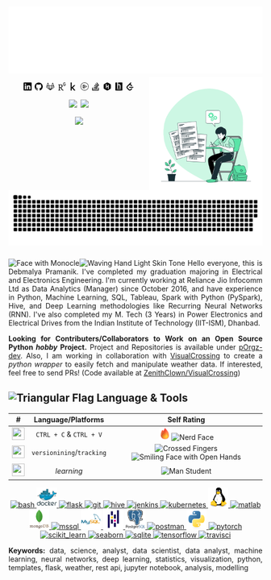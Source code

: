 <h1 align = "center">
  <img src = "./assets/banner-name.svg"/>
  <img src = "./assets/98991-exams-preparation.gif" align = "right" height = "225" />
  <br>
  <a href = "https://www.linkedin.com/in/dpramanik/"><img height="16" width="16" src="./assets/logos/profiles/linkedin.svg"/></a>
  <a href = "https://github.com/ZenithClown"><img height="16" width="16" src="./assets/logos/profiles/github.svg"/></a>
  <a href = "https://gitlab.com/ZenithClown/"><img height="16" width="16" src="./assets/logos/profiles/gitlab.svg"/></a>
  <a href = "https://www.researchgate.net/profile/Debmalya_Pramanik2"><img height="16" width="16" src="./assets/logos/profiles/researchgate.svg"/></a>
  <a href = "https://www.kaggle.com/dPramanik/"><img height="16" width="16" src="./assets/logos/profiles/kaggle.svg"/></a>
  <a href = "https://app.pluralsight.com/profile/Debmalya-Pramanik/"><img height="16" width="16" src="./assets/logos/profiles/pluralsight.svg"/></a>
  <a href = "https://stackoverflow.com/users/6623589/"><img height="16" width="16" src="./assets/logos/profiles/stackoverflow.svg"/></a>
  <a href = "https://www.hackerrank.com/dPramanik"><img height="16" width="16" src="./assets/logos/profiles/hackerrank.svg"/></a>
  <a href = "https://www.hackerearth.com/@debmalya2"><img height="16" width="16" src="./assets/logos/profiles/hackerearth.svg"/></a>
  <a href = "https://leetcode.com/MrHobo/"><img height="16" width="16" src="./assets/logos/profiles/leetcode.svg"/></a>
  <br>
  <a href = "https://github.com/ZenithClown/minimalist-resume"><img src = "https://img.shields.io/badge/More%20Info.-R%C3%A9sume-%23324e7a?style=plastic&logo=latex"></a>
  <a href = "https://zenithclown.github.io/minimalist-resume/"><img src = "https://img.shields.io/badge/R%C3%A9sume-web--version-lightgrey?style=plastic&logo=github"></a>
  <br>
  <img src = "https://github-readme-stats.vercel.app/api?username=ZenithClown&show_icons=true&count_private=true&theme=buefy&hide_title=true"/>
  <br>
  <img src = "./snake-contrib/snk-16112022-2025.svg"/>
</h1>

<p align = "justify"><img src="https://raw.githubusercontent.com/Tarikul-Islam-Anik/Animated-Fluent-Emojis/master/Emojis/Smilies/Face%20with%20Monocle.png" alt="Face with Monocle" width="25" height="25" /><img src="https://raw.githubusercontent.com/Tarikul-Islam-Anik/Animated-Fluent-Emojis/master/Emojis/Hand%20gestures/Waving%20Hand%20Light%20Skin%20Tone.png" alt="Waving Hand Light Skin Tone" width="25" height="25" /> Hello everyone, this is Debmalya Pramanik. I've completed my graduation majoring in Electrical and Electronics Engineering. I'm currently working at Reliance Jio Infocomm Ltd as Data Analytics (Manager) since October 2016, and have experience in Python, Machine Learning, SQL, Tableau, Spark with Python (PySpark), Hive, and Deep Learning methodologies like Recurring Neural Networks (RNN). I've also completed my M. Tech (3 Years) in Power Electronics and Electrical Drives from the Indian Institute of Technology (IIT-ISM), Dhanbad.</p>
	
<p align = "justify"><b>Looking for Contributers/Collaborators to Work on an Open Source Python <i>hobby</i> Project.</b> Project and Repositories is available under <a href = "https://github.com/pOrgz-dev">pOrgz-dev</a>. Also, I am working in collaboration with <a href = "https://www.visualcrossing.com/">VisualCrossing</a> to create a <i>python wrapper</i> to easily fetch and manipulate weather data. If interested, feel free to send PRs! (Code available at <a href = "https://github.com/ZenithClown/VisualCrossing">ZenithClown/VisualCrossing</a>)</p>

## <img src="https://raw.githubusercontent.com/Tarikul-Islam-Anik/Animated-Fluent-Emojis/master/Emojis/Symbols/Triangular%20Flag.png" alt="Triangular Flag" width="25" height="25" /> Language & Tools

<div align = "center">

| **#** | **Language/Platforms** | **Self Rating** |
| :---: | :---: | :---: |
| <img src = "https://www.vectorlogo.zone/logos/stackoverflow/stackoverflow-icon.svg" width="25" height="25" /> | `CTRL + C` & `CTRL + V` | <img src="https://raw.githubusercontent.com/Tarikul-Islam-Anik/tarikul-islam-anik/main/assets/images/Fire.png" alt="Fire Flame" width="25" height="25" /><img src="https://raw.githubusercontent.com/Tarikul-Islam-Anik/Animated-Fluent-Emojis/master/Emojis/Smilies/Nerd%20Face.png" alt="Nerd Face" width="25" height="25" /> |
| <img src = "https://www.vectorlogo.zone/logos/github/github-icon.svg" width="25" height="25" /> | `versionining`/`tracking` | <img src="https://raw.githubusercontent.com/Tarikul-Islam-Anik/Animated-Fluent-Emojis/master/Emojis/Hand%20gestures/Crossed%20Fingers%20Medium-Light%20Skin%20Tone.png" alt="Crossed Fingers" width="25" height="25" /><img src="https://raw.githubusercontent.com/Tarikul-Islam-Anik/Animated-Fluent-Emojis/master/Emojis/Smilies/Smiling%20Face%20with%20Open%20Hands.png" alt="Smiling Face with Open Hands" width="25" height="25" /> |
| <img src = "https://raw.githubusercontent.com/simple-icons/simple-icons/master/icons/leetcode.svg" width="25" height="25" /> | *learning* | <img src="https://raw.githubusercontent.com/Tarikul-Islam-Anik/Animated-Fluent-Emojis/master/Emojis/People/Man%20Student.png" alt="Man Student" width="25" height="25" /> |

</div>

<p align = "center">
  <a href="https://www.gnu.org/software/bash/" target="_blank" rel="noreferrer"> <img src="https://www.vectorlogo.zone/logos/gnu_bash/gnu_bash-icon.svg" alt="bash" width="40" height="40"/> </a> <a href="https://www.docker.com/" target="_blank" rel="noreferrer"> <img src="https://raw.githubusercontent.com/devicons/devicon/master/icons/docker/docker-original-wordmark.svg" alt="docker" width="40" height="40"/> </a> <a href="https://flask.palletsprojects.com/" target="_blank" rel="noreferrer"> <img src="https://www.vectorlogo.zone/logos/pocoo_flask/pocoo_flask-icon.svg" alt="flask" width="40" height="40"/> </a> <a href="https://git-scm.com/" target="_blank" rel="noreferrer"> <img src="https://www.vectorlogo.zone/logos/git-scm/git-scm-icon.svg" alt="git" width="40" height="40"/> </a> <a href="https://hive.apache.org/" target="_blank" rel="noreferrer"> <img src="https://www.vectorlogo.zone/logos/apache_hive/apache_hive-icon.svg" alt="hive" width="40" height="40"/> </a> <a href="https://www.jenkins.io" target="_blank" rel="noreferrer"> <img src="https://www.vectorlogo.zone/logos/jenkins/jenkins-icon.svg" alt="jenkins" width="40" height="40"/> </a> <a href="https://kubernetes.io" target="_blank" rel="noreferrer"> <img src="https://www.vectorlogo.zone/logos/kubernetes/kubernetes-icon.svg" alt="kubernetes" width="40" height="40"/> </a> <a href="https://www.linux.org/" target="_blank" rel="noreferrer"> <img src="https://raw.githubusercontent.com/devicons/devicon/master/icons/linux/linux-original.svg" alt="linux" width="40" height="40"/> </a> <a href="https://www.mathworks.com/" target="_blank" rel="noreferrer"> <img src="https://upload.wikimedia.org/wikipedia/commons/2/21/Matlab_Logo.png" alt="matlab" width="40" height="40"/> </a> <a href="https://www.mongodb.com/" target="_blank" rel="noreferrer"> <img src="https://raw.githubusercontent.com/devicons/devicon/master/icons/mongodb/mongodb-original-wordmark.svg" alt="mongodb" width="40" height="40"/> </a> <a href="https://www.microsoft.com/en-us/sql-server" target="_blank" rel="noreferrer"> <img src="https://www.svgrepo.com/show/303229/microsoft-sql-server-logo.svg" alt="mssql" width="40" height="40"/> </a> <a href="https://www.mysql.com/" target="_blank" rel="noreferrer"> <img src="https://raw.githubusercontent.com/devicons/devicon/master/icons/mysql/mysql-original-wordmark.svg" alt="mysql" width="40" height="40"/> </a> <a href="https://pandas.pydata.org/" target="_blank" rel="noreferrer"> <img src="https://raw.githubusercontent.com/devicons/devicon/2ae2a900d2f041da66e950e4d48052658d850630/icons/pandas/pandas-original.svg" alt="pandas" width="40" height="40"/> </a> <a href="https://www.postgresql.org" target="_blank" rel="noreferrer"> <img src="https://raw.githubusercontent.com/devicons/devicon/master/icons/postgresql/postgresql-original-wordmark.svg" alt="postgresql" width="40" height="40"/> </a> <a href="https://postman.com" target="_blank" rel="noreferrer"> <img src="https://www.vectorlogo.zone/logos/getpostman/getpostman-icon.svg" alt="postman" width="40" height="40"/> </a> <a href="https://www.python.org" target="_blank" rel="noreferrer"> <img src="https://raw.githubusercontent.com/devicons/devicon/master/icons/python/python-original.svg" alt="python" width="40" height="40"/> </a> <a href="https://pytorch.org/" target="_blank" rel="noreferrer"> <img src="https://www.vectorlogo.zone/logos/pytorch/pytorch-icon.svg" alt="pytorch" width="40" height="40"/> </a> <a href="https://scikit-learn.org/" target="_blank" rel="noreferrer"> <img src="https://upload.wikimedia.org/wikipedia/commons/0/05/Scikit_learn_logo_small.svg" alt="scikit_learn" width="40" height="40"/> </a> <a href="https://seaborn.pydata.org/" target="_blank" rel="noreferrer"> <img src="https://seaborn.pydata.org/_images/logo-mark-lightbg.svg" alt="seaborn" width="40" height="40"/> </a> <a href="https://www.sqlite.org/" target="_blank" rel="noreferrer"> <img src="https://www.vectorlogo.zone/logos/sqlite/sqlite-icon.svg" alt="sqlite" width="40" height="40"/> </a> <a href="https://www.tensorflow.org" target="_blank" rel="noreferrer"> <img src="https://www.vectorlogo.zone/logos/tensorflow/tensorflow-icon.svg" alt="tensorflow" width="40" height="40"/> </a> <a href="https://travis-ci.org" target="_blank" rel="noreferrer"> <img src="https://www.vectorlogo.zone/logos/travis-ci/travis-ci-icon.svg" alt="travisci" width="40" height="40"/> </a>
</p>

<p align = "justify"><b>Keywords:</b> data, science, analyst, data scientist, data analyst, machine learning, neural networks, deep learning, statistics, visualization, python, templates, flask, weather, rest api, jupyter notebook, analysis, modelling</p>
